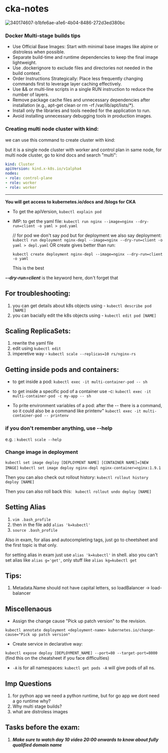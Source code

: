 # cka-notes

![340174607-b1bfe6ae-a1e6-4b04-8486-272d3ed380bc](https://github.com/user-attachments/assets/fa9c49d6-181f-48ad-ba2b-031f605feb82)

### Docker Multi-stage builds tips 

- Use Official Base Images: Start with minimal base images like alpine or distroless when possible.
- Separate build-time and runtime dependencies to keep the final image lightweight.
- Use .dockerignore to exclude files and directories not needed in the build context.
- Order Instructions Strategically: Place less frequently changing commands first to leverage layer caching effectively.
- Use && or multi-line scripts in a single RUN instruction to reduce the number of layers.
- Remove package cache files and unnecessary dependencies after installation (e.g., apt-get clean or rm -rf /var/lib/apt/lists/*).
- Install only the libraries and tools needed for the application to run.
- Avoid installing unnecessary debugging tools in production images.

### Creating multi node cluster with kind:

we can use this command to create cluster with kind:

but it is a single node cluster with worker and control plan in same node, for multi node cluster, go to kind docs and search "multi":

```yml
kind: Cluster
apiVersion: kind.x-k8s.io/v1alpha4
nodes:
- role: control-plane
- role: worker
- role: worker
```

------------------------------------------

**You will get access to kubernetes.io/docs and /blogs for CKA**

- To get the apiVersion, `kubectl explain pod`
- IMP: to get the yaml file:
  `kubectl run nginx --image=nginx --dry-run=client -o yaml > pod.yaml`

  // for pod we don't say pod but for deployment we also say deployment:
  `kubectl run deployment nginx-depl --image=nginx --dry-run=client -o yaml > depl.yaml`
  OR create gives better than run:

  `kubectl create deployment nginx-depl --image=nginx --dry-run=client -o yaml`

  This is the best 

***--dry-run=client*** is the keyword here, don't forget that



## For troubleshooting:

1. you can get details about k8s objects using - `kubectl describe pod [NAME]`
2. you can bacially edit the k8s objects using -  `kubectl edit pod [NAME]`

## Scaling ReplicaSets:

1. rewrite the yaml file
2. edit using `kubectl edit`
3. imperetive way - `kubectl scale --replicas=10 rs/nginx-rs`

## Getting inside pods and containers:

- to get inside a pod:
`kubectl exec -it multi-container-pod -- sh`

- to get inside a specific pod of a container use -c:
`kubectl exec -it multi-container-pod -c my-app -- sh`

- To prite environment variables of a pod: after the -- there is a command, so it could also be a command like printenv"
`kubectl exec -it multi-container-pod -- printenv`

### if you don't remember anything, use --help

e.g. : `kubectl scale --help`

### Change image in deployment

`kubectl set image deploy [DEPLOYMENT NAME] [CONTAINER NAME]=[NEW IMAGE]`
`kubectl set image deploy nginx-depl nginx-container=nginx:1.9.1`

Then you can also check out rollout history:
`kubectl rollout history deploy [NAME]`

Then you can also roll back this:
` kubectl rollout undo deploy [NAME]`

## Setting Alias

1.  `vim .bash_profile`
2.  then in the file add `alias 'k=kubectl'`
3.  `source .bash_profile`

Also in exam, for alias and autocompleting tags, just go to cheetsheet and the first topic is that only.

for setting alias in exam just use `alias 'k=kubectl'` in shell. also you can't set alias like `alias g='get'`, only stuff like `alias kg=kubectl get`

## Tips:

1. Metadata.Name should not have capital letters, so loadBalancer -> load-balancer

## Miscellenaous 

- Assign the change cause "Pick up patch version" to the revision.

`kubectl annotate deployment <deployment-name> kubernetes.io/change-cause="Pick up patch version"`

- Create service in declarative way:
 
`kubectl expose deploy [DEPLOYMENT_NAME] --port=80 --target-port=8000` (find this on the cheatsheet if you face difficulties)

- `-A` is for all namespaces:
`kubectl get pods -A` will give pods of all ns. 

## Imp Questions

1. for python app we need a python runtime, but for go app we dont need a go runtime why?
2. Why multi stage builds?
3. what are distroless images

## Tasks before the exam:

1. ***Make sure to watch day 10 video 20:00 onwards to know about fully qualified domain name***
